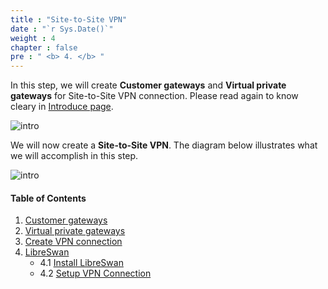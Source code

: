 ```yaml
---
title : "Site-to-Site VPN"
date : "`r Sys.Date()`"
weight : 4
chapter : false
pre : " <b> 4. </b> "
---
```



In this step, we will create **Customer gateways** and **Virtual private gateways** for Site-to-Site VPN connection. Please read again to know cleary in [Introduce page](/1-Introduce#site-to-site-vpn-on-aws).

![intro](/aws-fcj/images/1.introduce/intro-02.png)



We will now create a **Site-to-Site VPN**. The diagram below illustrates what we will accomplish in this step.


![intro](/aws-fcj/images/4.sitetositevpn/4.png)


#### Table of Contents
1. [Customer gateways](/4-SitetoSiteVPN/4.1-cgw) 
2. [Virtual private gateways](/4-SitetoSiteVPN/4.2-vpg)
3. [Create VPN connection](/4-SitetoSiteVPN/4.3-createVPNconnection)
4. [LibreSwan](/4-SitetoSiteVPN/4.4-LibreSwan)
   + 4.1 [Install LibreSwan](/4-SitetoSiteVPN/4.4-LibreSwan/4.4.1-InstallLibreVPN)
   + 4.2 [Setup VPN Connection](/4-SitetoSiteVPN/4.4-LibreSwan/4.4.2-SetupVPNConnection)










